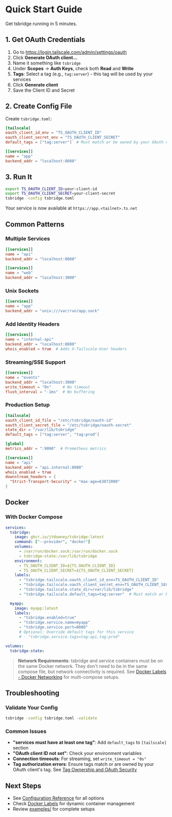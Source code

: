 # Quick Start Guide

Get tsbridge running in 5 minutes.

## 1. Get OAuth Credentials

1. Go to <https://login.tailscale.com/admin/settings/oauth>
2. Click **Generate OAuth client...**
3. Name it something like `tsbridge`
4. Under **Scopes** → **Auth Keys**, check both **Read** and **Write**
5. **Tags**: Select a tag (e.g., `tag:server`) - this tag will be used by your services
6. Click **Generate client**
7. Save the Client ID and Secret

## 2. Create Config File

Create `tsbridge.toml`:

```toml
[tailscale]
oauth_client_id_env = "TS_OAUTH_CLIENT_ID"
oauth_client_secret_env = "TS_OAUTH_CLIENT_SECRET"
default_tags = ["tag:server"]  # Must match or be owned by your OAuth client's tag

[[services]]
name = "app"
backend_addr = "localhost:8080"
```

## 3. Run It

```bash
export TS_OAUTH_CLIENT_ID=your-client-id
export TS_OAUTH_CLIENT_SECRET=your-client-secret
tsbridge -config tsbridge.toml
```

Your service is now available at `https://app.<tailnet>.ts.net`

## Common Patterns

### Multiple Services

```toml
[[services]]
name = "api"
backend_addr = "localhost:8080"

[[services]]
name = "web"
backend_addr = "localhost:3000"
```

### Unix Sockets

```toml
[[services]]
name = "app"
backend_addr = "unix:///var/run/app.sock"
```

### Add Identity Headers

```toml
[[services]]
name = "internal-api"
backend_addr = "localhost:8080"
whois_enabled = true  # Adds X-Tailscale-User headers
```

### Streaming/SSE Support

```toml
[[services]]
name = "events"
backend_addr = "localhost:3000"
write_timeout = "0s"     # No timeout
flush_interval = "-1ms"  # No buffering
```

### Production Setup

```toml
[tailscale]
oauth_client_id_file = "/etc/tsbridge/oauth-id"
oauth_client_secret_file = "/etc/tsbridge/oauth-secret"
state_dir = "/var/lib/tsbridge"
default_tags = ["tag:server", "tag:prod"]

[global]
metrics_addr = ":9090"  # Prometheus metrics

[[services]]
name = "api"
backend_addr = "api.internal:8080"
whois_enabled = true
downstream_headers = {
  "Strict-Transport-Security" = "max-age=63072000"
}
```

## Docker

### With Docker Compose

```yaml
services:
  tsbridge:
    image: ghcr.io/jtdowney/tsbridge:latest
    command: ["--provider", "docker"]
    volumes:
      - /var/run/docker.sock:/var/run/docker.sock
      - tsbridge-state:/var/lib/tsbridge
    environment:
      - TS_OAUTH_CLIENT_ID=${TS_OAUTH_CLIENT_ID}
      - TS_OAUTH_CLIENT_SECRET=${TS_OAUTH_CLIENT_SECRET}
    labels:
      - "tsbridge.tailscale.oauth_client_id_env=TS_OAUTH_CLIENT_ID"
      - "tsbridge.tailscale.oauth_client_secret_env=TS_OAUTH_CLIENT_SECRET"
      - "tsbridge.tailscale.state_dir=/var/lib/tsbridge"
      - "tsbridge.tailscale.default_tags=tag:server"  # Must match or be owned by your OAuth client's tag

  myapp:
    image: myapp:latest
    labels:
      - "tsbridge.enabled=true"
      - "tsbridge.service.name=myapp"
      - "tsbridge.service.port=8080"
      # Optional: Override default tags for this service
      # - "tsbridge.service.tags=tag:api,tag:prod"

volumes:
  tsbridge-state:
```

> **Network Requirements**: tsbridge and service containers must be on the same Docker network. They don't need to be in the same compose file, but network connectivity is required. See [Docker Labels - Docker Networking](docker-labels.md#docker-networking) for multi-compose setups.

## Troubleshooting

### Validate Your Config

```bash
tsbridge -config tsbridge.toml -validate
```

### Common Issues

- **"services must have at least one tag"**: Add `default_tags` to `[tailscale]` section
- **"OAuth client ID not set"**: Check your environment variables
- **Connection timeouts**: For streaming, set `write_timeout = "0s"`
- **Tag authorization errors**: Ensure tags match or are owned by your OAuth client's tag. See [Tag Ownership and OAuth Security](configuration-reference.md#tag-ownership-and-oauth-security)

## Next Steps

- See [Configuration Reference](configuration-reference.md) for all options
- Check [Docker Labels](docker-labels.md) for dynamic container management
- Review [examples/](../example/) for complete setups